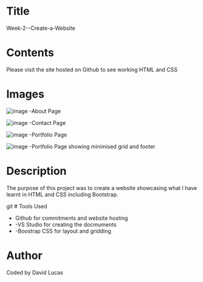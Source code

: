 # Title
<p>Week-2--Create-a-Website</p>

# Contents
<p>Please visit the site hosted on Github to see working HTML and CSS</p>

# Images

![image](https://user-images.githubusercontent.com/69066157/91415081-d84bc380-e890-11ea-882b-53c201c92ff7.png)
-About Page

![image](https://user-images.githubusercontent.com/69066157/91415223-11843380-e891-11ea-8dc1-566294096bfa.png)
-Contact Page

![image](https://user-images.githubusercontent.com/69066157/91415285-282a8a80-e891-11ea-9296-366f90589f42.png)
-Portfolio Page

![image](https://user-images.githubusercontent.com/69066157/91415347-45f7ef80-e891-11ea-9b25-d50bfc104de8.png)
-Portfolio Page showing minimised grid and footer

# Description
<p>The purpose of this project was to create a website showcasing what I have learnt in HTML and CSS including Bootstrap.</P>
git 
# Tools Used
<ul>
<li>Github for commitments and website hosting </li>
<li>-VS Studio for creating the docmuments </li>
<li>-Boostrap CSS for layout and gridding </li>
</ul>

# Author
<p>Coded by David Lucas</p>